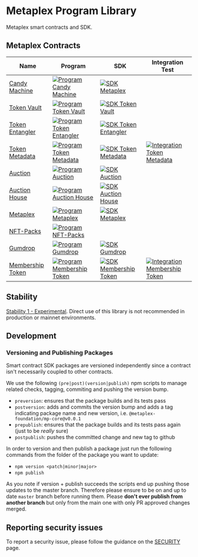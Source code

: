# Metaplex Program Library

Metaplex smart contracts and SDK.

## Metaplex Contracts

| Name                                   | Program                                                                                                                                                                                                                                            | SDK                                                                                                                                                                                                                                                         | Integration Test                                                                                                                                                                                                                                                                    |
| -------------------------------------- | -------------------------------------------------------------------------------------------------------------------------------------------------------------------------------------------------------------------------------------------------- | ----------------------------------------------------------------------------------------------------------------------------------------------------------------------------------------------------------------------------------------------------------- | ----------------------------------------------------------------------------------------------------------------------------------------------------------------------------------------------------------------------------------------------------------------------------------- |
| [Candy Machine](./nft-candy-machine)   | [![Program Candy Machine ](https://github.com/metaplex/metaplex-program-library/actions/workflows/program-candy-machine.yml/badge.svg)](https://github.com/metaplex/teamplex/actions/workflows/program-candy-machine.yml)                          | [![SDK Metaplex](https://github.com/metaplex/metaplex-program-library/actions/workflows/sdk-candy-machine.yml/badge.svg)](https://github.com/metaplex/metaplex-program-library/actions/workflows/sdk-candy-machine.yml)                                     |                                                                                                                                                                                                                                                                                     |
| [Token Vault](./token-vault)           | [![Program Token Vault](https://github.com/metaplex/metaplex-program-library/actions/workflows/program-token-vault.yml/badge.svg)](https://github.com/metaplex/teamplex/actions/workflows/program-token-vault.yml)                                 | [![SDK Token Vault](https://github.com/metaplex/metaplex-program-library/actions/workflows/sdk-token-vault.yml/badge.svg)](https://github.com/metaplex/metaplex-program-library/actions/workflows/sdk-token-vault.yml)                                      |                                                                                                                                                                                                                                                                                     |
| [Token Entangler](./token-entangler)   | [![Program Token Entangler](https://github.com/metaplex/metaplex-program-library/actions/workflows/program-token-entangler.yml/badge.svg)](https://github.com/metaplex/teamplex/actions/workflows/program-token-entangler.yml)                     | [![SDK Token Entangler](https://github.com/metaplex/metaplex-program-library/actions/workflows/sdk-token-entangler.yml/badge.svg)](https://github.com/metaplex/metaplex-program-library/actions/workflows/sdk-token-entangler.yml)                          |                                                                                                                                                                                                                                                                                     |
| [Token Metadata](./token-metadata)     | [![Program Token Metadata ](https://github.com/metaplex/metaplex-program-library/actions/workflows/program-token-metadata.yml/badge.svg)](https://github.com/metaplex/teamplex/actions/workflows/program-token-metadata.yml)                       | [![SDK Token Metadata](https://github.com/metaplex/metaplex-program-library/actions/workflows/sdk-token-metadata.yml/badge.svg)](https://github.com/metaplex/metaplex-program-library/actions/workflows/sdk-token-metadata.yml)                             | [![Integration Token Metadata](https://github.com/metaplex-foundation/metaplex-program-library/actions/workflows/integration-token-metadata.yml/badge.svg)](https://github.com/metaplex-foundation/metaplex-program-library/actions/workflows/integration-token-metadata.yml)       |
| [Auction](./auction)                   | [![Program Auction ](https://github.com/metaplex/metaplex-program-library/actions/workflows/program-auction.yml/badge.svg)](https://github.com/metaplex/teamplex/actions/workflows/program-auction.yml)                                            | [![SDK Auction](https://github.com/metaplex/metaplex-program-library/actions/workflows/sdk-auction.yml/badge.svg)](https://github.com/metaplex/metaplex-program-library/actions/workflows/sdk-auction.yml)                                                  |                                                                                                                                                                                                                                                                                     |
| [Auction House](./auction-house)       | [![Program Auction House ](https://github.com/metaplex/metaplex-program-library/actions/workflows/program-auction-house.yml/badge.svg)](https://github.com/metaplex/teamplex/actions/workflows/program-auction-house.yml)                          | [![SDK Auction House](https://github.com/metaplex/metaplex-program-library/actions/workflows/sdk-auction-house.yml/badge.svg)](https://github.com/metaplex/metaplex-program-library/actions/workflows/sdk-auction-house.yml)                                |                                                                                                                                                                                                                                                                                     |
| [Metaplex](./metaplex)                 | [![Program Metaplex ](https://github.com/metaplex/metaplex-program-library/actions/workflows/program-metaplex.yml/badge.svg)](https://github.com/metaplex/teamplex/actions/workflows/program-metaplex.yml)                                         | [![SDK Metaplex](https://github.com/metaplex/metaplex-program-library/actions/workflows/sdk-metaplex.yml/badge.svg)](https://github.com/metaplex/metaplex-program-library/actions/workflows/sdk-metaplex.yml)                                               |                                                                                                                                                                                                                                                                                     |
| [NFT-Packs](./nft-packs)               | [![Program NFT-Packs ](https://github.com/metaplex/metaplex-program-library/actions/workflows/program-nft-packs.yml/badge.svg)](https://github.com/metaplex/metaplex-program-library/actions/workflows/program-nft-packs.yml)                      |                                                                                                                                                                                                                                                             |                                                                                                                                                                                                                                                                                     |
| [Gumdrop](./gumdrop)                   | [![Program Gumdrop](https://github.com/metaplex/metaplex-program-library/actions/workflows/program-gumdrop.yml/badge.svg)](https://github.com/metaplex/teamplex/actions/workflows/program-gumdrop.yml)                                             | [![SDK Gumdrop](https://github.com/metaplex/metaplex-program-library/actions/workflows/sdk-gumdrop.yml/badge.svg)](https://github.com/metaplex/metaplex-program-library/actions/workflows/sdk-gumdrop.yml)                                                  |                                                                                                                                                                                                                                                                                     |
| [Membership Token](./membership-token) | [![Program Membership Token ](https://github.com/metaplex/metaplex-program-library/actions/workflows/program-membership-token.yml/badge.svg)](https://github.com/metaplex/metaplex-program-library/actions/workflows/program-membership-token.yml) | [![SDK Membership Token](https://github.com/metaplex-foundation/metaplex-program-library/actions/workflows/sdk-membership-token.yml/badge.svg)](https://github.com/metaplex-foundation/metaplex-program-library/actions/workflows/sdk-membership-token.yml) | [![Integration Membership Token](https://github.com/metaplex-foundation/metaplex-program-library/actions/workflows/integration-membership-token.yml/badge.svg)](https://github.com/metaplex-foundation/metaplex-program-library/actions/workflows/integration-membership-token.yml) |

## Stability

[Stability 1 - Experimental](https://docs.metaplex.com/stability). Direct use of this library is not
recommended in production or mainnet environments.

## Development

### Versioning and Publishing Packages

Smart contract SDK packages are versioned independently since a contract isn't necessarily coupled
to other contracts.

We use the following `(pre|post)(version|publish)` npm scripts to manage related checks, tagging,
commiting and pushing the version bump.

- `preversion`: ensures that the package builds and its tests pass
- `postversion`: adds and commits the version bump and adds a tag indicating package name and new
  version, i.e. `@metaplex-foundation/mp-core@v0.0.1`
- `prepublish`: ensures that the package builds and its tests pass again (just to be _really_ sure)
- `postpublish`: pushes the committed change and new tag to github

In order to version and then publish a package just run the following commands from the folder of
the package you want to update:

- `npm version <patch|minor|major>`
- `npm publish`

As you note if version + publish succeeds the scripts end up pushing those updates to the master
branch. Therefore please ensure to be on and up to date `master` branch before running them. Please
**don't ever publish from another branch** but only from the main one with only PR approved changes
merged.

## Reporting security issues

To report a security issue, please follow the guidance on the [SECURITY](.github/SECURITY.md) page.
